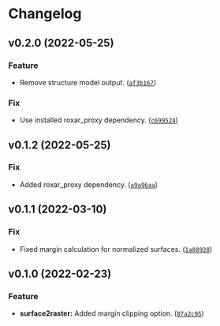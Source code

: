 # Changelog

<!--next-version-placeholder-->

## v0.2.0 (2022-05-25)
### Feature
* Remove structure model output. ([`af3b167`](https://github.com/RoxarAPI/roxar2raster/commit/af3b1671632e870da04c5cd493ac27e61118c4dd))

### Fix
* Use installed roxar_proxy dependency. ([`c699524`](https://github.com/RoxarAPI/roxar2raster/commit/c6995249a19242ef19f42cd9f279d996f053b26b))

## v0.1.2 (2022-05-25)
### Fix
* Added roxar_proxy dependency. ([`a9a96aa`](https://github.com/RoxarAPI/roxar2raster/commit/a9a96aa70fa9d5f5024769463152590e9d389fdd))

## v0.1.1 (2022-03-10)
### Fix
* Fixed margin calculation for normalized surfaces. ([`1a88928`](https://github.com/RoxarAPI/roxar2raster/commit/1a889280cccd9a5ebd85377032d330dc1758cabf))

## v0.1.0 (2022-02-23)
### Feature
* **surface2raster:** Added margin clipping option. ([`07a2c95`](https://github.com/RoxarAPI/roxar2raster/commit/07a2c954c982fdf62309acd05d88612818528844))
